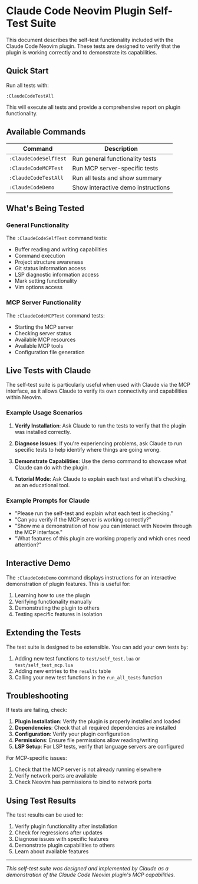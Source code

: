 # Claude Code Neovim Plugin Self-Test Suite

This document describes the self-test functionality included with the Claude Code Neovim plugin. These tests are designed to verify that the plugin is working correctly and to demonstrate its capabilities.

## Quick Start

Run all tests with:

```vim
:ClaudeCodeTestAll
```

This will execute all tests and provide a comprehensive report on plugin functionality.

## Available Commands

| Command | Description |
|---------|-------------|
| `:ClaudeCodeSelfTest` | Run general functionality tests |
| `:ClaudeCodeMCPTest` | Run MCP server-specific tests |
| `:ClaudeCodeTestAll` | Run all tests and show summary |
| `:ClaudeCodeDemo` | Show interactive demo instructions |

## What's Being Tested

### General Functionality

The `:ClaudeCodeSelfTest` command tests:

- Buffer reading and writing capabilities
- Command execution
- Project structure awareness
- Git status information access
- LSP diagnostic information access
- Mark setting functionality
- Vim options access

### MCP Server Functionality

The `:ClaudeCodeMCPTest` command tests:

- Starting the MCP server
- Checking server status
- Available MCP resources
- Available MCP tools
- Configuration file generation

## Live Tests with Claude

The self-test suite is particularly useful when used with Claude via the MCP interface, as it allows Claude to verify its own connectivity and capabilities within Neovim.

### Example Usage Scenarios

1. **Verify Installation**:
   Ask Claude to run the tests to verify that the plugin was installed correctly.

2. **Diagnose Issues**:
   If you're experiencing problems, ask Claude to run specific tests to help identify where things are going wrong.

3. **Demonstrate Capabilities**:
   Use the demo command to showcase what Claude can do with the plugin.

4. **Tutorial Mode**:
   Ask Claude to explain each test and what it's checking, as an educational tool.

### Example Prompts for Claude

- "Please run the self-test and explain what each test is checking."
- "Can you verify if the MCP server is working correctly?"
- "Show me a demonstration of how you can interact with Neovim through the MCP interface."
- "What features of this plugin are working properly and which ones need attention?"

## Interactive Demo

The `:ClaudeCodeDemo` command displays instructions for an interactive demonstration of plugin features. This is useful for:

1. Learning how to use the plugin
2. Verifying functionality manually
3. Demonstrating the plugin to others
4. Testing specific features in isolation

## Extending the Tests

The test suite is designed to be extensible. You can add your own tests by:

1. Adding new test functions to `test/self_test.lua` or `test/self_test_mcp.lua`
2. Adding new entries to the `results` table
3. Calling your new test functions in the `run_all_tests` function

## Troubleshooting

If tests are failing, check:

1. **Plugin Installation**: Verify the plugin is properly installed and loaded
2. **Dependencies**: Check that all required dependencies are installed
3. **Configuration**: Verify your plugin configuration
4. **Permissions**: Ensure file permissions allow reading/writing
5. **LSP Setup**: For LSP tests, verify that language servers are configured

For MCP-specific issues:

1. Check that the MCP server is not already running elsewhere
2. Verify network ports are available
3. Check Neovim has permissions to bind to network ports

## Using Test Results

The test results can be used to:

1. Verify plugin functionality after installation
2. Check for regressions after updates
3. Diagnose issues with specific features
4. Demonstrate plugin capabilities to others
5. Learn about available features

---

*This self-test suite was designed and implemented by Claude as a demonstration of the Claude Code Neovim plugin's MCP capabilities.*
